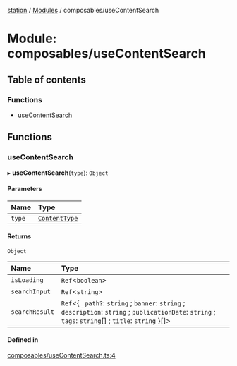 [station](../README.md) / [Modules](../modules.md) / composables/useContentSearch

# Module: composables/useContentSearch

## Table of contents

### Functions

- [useContentSearch](composables_useContentSearch.md#usecontentsearch)

## Functions

### useContentSearch

▸ **useContentSearch**(`type`): `Object`

#### Parameters

| Name | Type |
| :------ | :------ |
| `type` | [`ContentType`](types_post_types.md#contenttype) |

#### Returns

`Object`

| Name | Type |
| :------ | :------ |
| `isLoading` | `Ref`<`boolean`\> |
| `searchInput` | `Ref`<`string`\> |
| `searchResult` | `Ref`<{ `_path?`: `string` ; `banner`: `string` ; `description`: `string` ; `publicationDate`: `string` ; `tags`: `string`[] ; `title`: `string`  }[]\> |

#### Defined in

[composables/useContentSearch.ts:4](https://github.com/kiotosi/station/blob/4059bc9/composables/useContentSearch.ts#L4)
